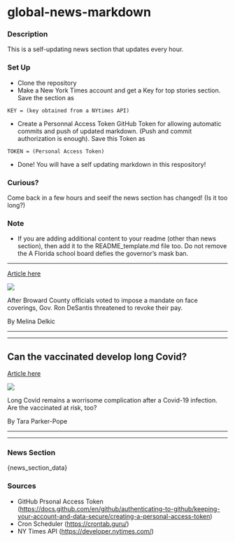 # global-news-markdown

### Description 
This is a self-updating news section that updates every hour.

### Set Up 
* Clone the repository
* Make a New York Times account and get a Key for top stories section. Save the section as 
 ```
 KEY = (key obtained from a NYtimes API)
 ```
*  Create a Personnal Access Token GitHub Token for allowing automatic commits and push of updated markdown. (Push and commit authorization is enough). Save this Token as 
```
TOKEN = (Personal Access Token)
```
* Done! You will have a self updating markdown in this respository!

### Curious?
Come back in a few hours and seeif the news section has changed! (Is it too long?)

### Note
* If you are adding additional content to your readme (other than news section), then add it to the README_template.md file too. Do not remove the A Florida school board defies the governor’s mask ban.
------------------------------------------------------

[Article here](https://www.nytimes.com/2021/08/15/us/delta-covid-florida-schools-masks.html)

[![](https://static01.nyt.com/images/2021/09/15/world/15virus-briefing-broward/merlin_193297185_b74b55fb-448f-42eb-aa5d-8158e30b8f91-superJumbo.jpg)](https://www.nytimes.com/2021/08/15/us/delta-covid-florida-schools-masks.html)

After Broward County officials voted to impose a mandate on face coverings, Gov. Ron DeSantis threatened to revoke their pay.

By Melina Delkic

* * *

* * *

Can the vaccinated develop long Covid?
--------------------------------------

[Article here](https://www.nytimes.com/2021/08/16/briefing/long-covid-afghanistan-haiti.html)

[![](https://static01.nyt.com/images/2021/08/16/lens/16ambriefing-promo/16ambriefing-covid-superJumbo-v2.jpg)](https://www.nytimes.com/2021/08/16/briefing/long-covid-afghanistan-haiti.html)

Long Covid remains a worrisome complication after a Covid-19 infection. Are the vaccinated at risk, too?

By Tara Parker-Pope

* * *

* * *

### News Section 
{news_section_data}


### Sources 
* GitHub Prsonal Access Token (https://docs.github.com/en/github/authenticating-to-github/keeping-your-account-and-data-secure/creating-a-personal-access-token)
* Cron Scheduler (https://crontab.guru/)
* NY Times API (https://developer.nytimes.com/)
